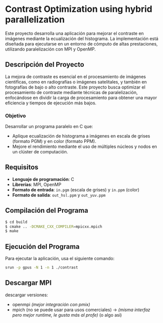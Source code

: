# Contrast Optimization using hybrid parallelization

Este proyecto desarrolla una aplicación para mejorar el contraste en imágenes mediante la ecualización del histograma. La implementación está diseñada para ejecutarse en un entorno de cómputo de altas prestaciones, utilizando paralelización con MPI y OpenMP.

## Descripción del Proyecto

La mejora de contraste es esencial en el procesamiento de imágenes científicas, como en radiografías o imágenes satelitales, y también en fotografías de bajo o alto contraste. Este proyecto busca optimizar el procesamiento de contraste mediante técnicas de paralelización, enfocándose en dividir la carga de procesamiento para obtener una mayor eficiencia y tiempos de ejecución más bajos.

### Objetivo

Desarrollar un programa paralelo en C que:
- Aplique ecualización de histograma a imágenes en escala de grises (formato PGM) y en color (formato PPM).
- Mejore el rendimiento mediante el uso de múltiples núcleos y nodos en un clúster de computación.

## Requisitos

- **Lenguaje de programación**: C
- **Librerías**: MPI, OpenMP
- **Formato de entrada**: `in.pgm` (escala de grises) y `in.ppm` (color)
- **Formato de salida**: `out_hsl.ppm` y `out_yuv.ppm`

## Compilación del Programa
```bash
$ cd build
$ cmake .. -DCMAKE_CXX_COMPILER=mpicxx.mpich
$ make
```

## Ejecución del Programa

Para ejecutar la aplicación, usa el siguiente comando:
```bash
srun -p gpus -N 1 -n 1 ./contrast
```

## Descargar MPI
descargar versiones:
 - openmpi _(mejor integración con pmix)_
 - mpich (no se puede usar para usos comerciales)
  -> _(misma interfaz pero mejor runtime, le gusta más al profe)_
(o algo asi)
